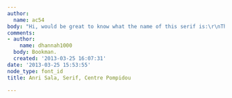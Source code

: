 ```yaml
---
author:
  name: ac54
body: "Hi, would be great to know what the name of this serif is:\r\nThanks!\r\nac"
comments:
- author:
    name: dhannah1000
  body: Bookman.
  created: '2013-03-25 16:07:31'
date: '2013-03-25 15:53:55'
node_type: font_id
title: Anri Sala, Serif, Centre Pompidou

---
```

